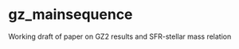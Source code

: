 gz_mainsequence
===============

Working draft of paper on GZ2 results and SFR-stellar mass relation

